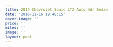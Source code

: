 ```yaml
---
title: 2014 Chevrolet Sonic LTZ Auto 4dr Sedan
date: '2016-11-16 19:48:15'
cover-image: ''
price: ''
miles: ''
image: ''
layout: post
---
```

